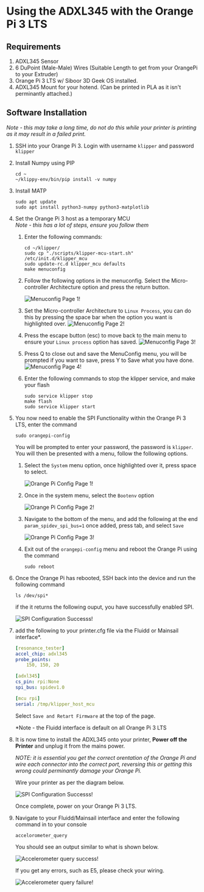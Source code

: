 # Using the ADXL345 with the Orange Pi 3 LTS

## Requirements
1. ADXL345 Sensor
2. 6 DuPoint (Male-Male) Wires (Suitable Length to get from your OrangePi to your Extruder)
3. Orange Pi 3 LTS w/ Siboor 3D Geek OS installed. 
4. ADXL345 Mount for your hotend. (Can be printed in PLA as it isn't perminantly attached.)

## Software Installation
*Note - this may take a long time, do not do this while your printer is printing as it may result in a failed print.*

1. SSH into your Orange Pi 3. Login with username `klipper` and password `klipper`
2. Install Numpy using PIP
    ```shell
    cd ~
    ~/klippy-env/bin/pip install -v numpy
    ```
3. Install MATP
    ```shell
    sudo apt update
    sudo apt install python3-numpy python3-matplotlib
    ```
4. Set the Orange Pi 3 host as a temporary MCU  
*Note -  this has a lot of steps, ensure you follow them*

    1. Enter the following commands: 
    
        ```shell
        cd ~/klipper/
        sudo cp "./scripts/klipper-mcu-start.sh" /etc/init.d/klipper_mcu
        sudo update-rc.d klipper_mcu defaults
        make menuconfig
        ```
    2. Follow the following options in the menuconfig. Select the Micro-controller Architecture option and press the return button.  
    
        ![Menuconfig Page 1!](./images/menuconfig1.png "Menuconfig Page 1 - Select the Micro-controller Architecture option")
    3. Set the Micro-controller Architecture to `Linux Process`, you can do this by pressing the space bar when the option you want is highlighted over. 
        ![Menuconfig Page 2!](./images/menuconfig2.png "Menuconfig Page 2")
    4. Press the escape button (esc) to move back to the main menu to ensure your `Linux process` option has saved.
        ![Menuconfig Page 3!](./images/menuconfig3.png "Menuconfig Page 3")
    5. Press Q to close out and save the MenuConfig menu, you will be prompted if you want to save, press Y to Save what you have done. 
        ![Menuconfig Page 4!](./images/menuconfig4.png "Menuconfig Page 4")
    6. Enter the following commands to stop the klipper service, and make your flash
        ```shell
        sudo service klipper stop
        make flash
        sudo service klipper start
        ``` 
5. You now need to enable the SPI Functionality within the Orange Pi 3 LTS, enter the command
    ```shell
    sudo orangepi-config
    ```
    You will be prompted to enter your password, the password is `klipper`. You will  then be presented with a menu, follow the following options. 

    1. Select the `System` menu option, once highlighted over it, press space to select. 

        ![Orange Pi Config Page 1!](./images/opimenu1.png "Orange Pi Config Page 1 - Select the System option")

    2. Once in the system menu, select the `Bootenv` option 

        ![Orange Pi Config Page 2!](./images/opimenu2.png "Orange Pi Config Page 2 - Select the System option")
    
    3. Navigate to the bottom of the menu, and add the following at the end `param_spidev_spi_bus=1` once added, press tab, and select `Save`

        ![Orange Pi Config Page 3!](./images/opimenu3.png "Orange Pi Config Page 3 - Add the following line at the bottom of the Bootenv menu.")

    4. Exit out of the `orangepi-config` menu and reboot the Orange Pi using the command

        ```shell 
        sudo reboot
        ```
    
6. Once the Orange Pi has rebooted, SSH back into the device and run the following command

    ```shell
    ls /dev/spi*
    ```

    if the it returns the following ouput, you have successfully enabled SPI.  
    
    ![SPI Configuration Successs!](./images/spiconfigsuccess.png "SPI Configuration Success")

        

7. add the following to your printer.cfg file via the Fluidd or Mainsail interface*. 
        
    ```yaml
    [resonance_tester]
    accel_chip: adxl345
    probe_points:
        150, 150, 20

    [adxl345]
    cs_pin: rpi:None
    spi_bus: spidev1.0

    [mcu rpi]
    serial: /tmp/klipper_host_mcu
    ``` 

    Select `Save and Retart Firmware` at the top of the page. 

    *Note - the Fluidd interface is default on all Orange Pi 3 LTS

8. It is now time to install the ADXL345 onto your printer, **Power off the Printer** and unplug it from the mains power.  

    *NOTE: it is essential you get the correct orentation of the Orange Pi and wire each connector into the correct port, reversing this or getting this wrong could perminantly damage your Orange Pi.*

    Wire your printer as per the diagram below. 

    ![SPI Configuration Successs!](./images/adxl345wiring.jpg "SPI Configuration Success")

    Once complete, power on your Orange Pi 3 LTS. 

9. Navigate to your Fluidd/Mainsail interface and enter the following command in to your console
    
    ```gcode
    accelorometer_query
    ```
    You should see an output similar to what is shown below. 

    ![Accelerometer query success!](./images/accelquery.png "Accelerometer query success")
    
    If you get any errors, such as E5, please check your wiring. 

    ![Accelerometer query failure!](./images/accelerror.png "Accelerometer query failure, error E5")


